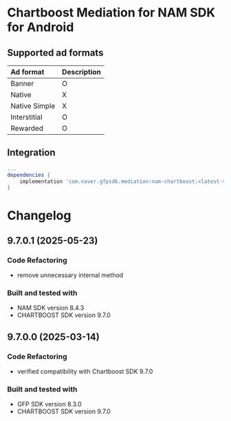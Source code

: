 # Chartboost Mediation for NAM SDK for Android

## Supported ad formats

| Ad format     | Description |
|:--------------|:------------|
| Banner        | O           |
| Native        | X           |
| Native Simple | X           |
| Interstitial  | O           |
| Rewarded      | O           |

## Integration

```gradle
...
dependencies {
    implementation 'com.naver.gfpsdk.mediation:nam-chartboost:<latest-version>'  
}
```

# Changelog
## 9.7.0.1 (2025-05-23)
### Code Refactoring
* remove unnecessary internal method

### Built and tested with
- NAM SDK version 8.4.3
- CHARTBOOST SDK version 9.7.0

## 9.7.0.0 (2025-03-14)
### Code Refactoring

* verified compatibility with Chartboost SDK 9.7.0

### Built and tested with
- GFP SDK version 8.3.0
- CHARTBOOST SDK version 9.7.0